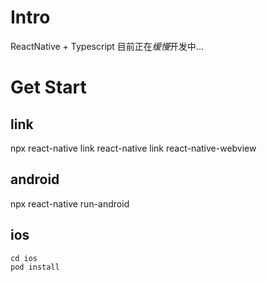 # Intro
ReactNative + Typescript
目前正在*缓慢*开发中...
# Get Start
## link
npx react-native link 
react-native link react-native-webview
## android
npx react-native run-android

## ios
```shell
cd ios
pod install
```
